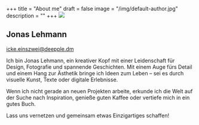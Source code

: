 +++
title = "About me"
draft = false
image = "/img/default-author.jpg"
description = ""
+++
![](/img/default-author.jpg)

## Jonas Lehmann

icke.einszwei@deepple.dm

Ich bin Jonas Lehmann, ein kreativer Kopf mit einer Leidenschaft für Design, Fotografie und spannende Geschichten. Mit einem Auge fürs Detail und einem Hang zur Ästhetik bringe ich Ideen zum Leben – sei es durch visuelle Kunst, Texte oder digitale Erlebnisse.

Wenn ich nicht gerade an neuen Projekten arbeite, erkunde ich die Welt auf der Suche nach Inspiration, genieße guten Kaffee oder vertiefe mich in ein gutes Buch.

Lass uns vernetzen und gemeinsam etwas Einzigartiges schaffen!